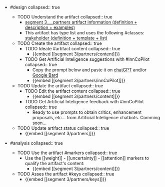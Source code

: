 
- #design
   collapsed:: true
  - TODO Understand the artifact
    collapsed:: true
    - [segment 3___partners artifact information (definition + description + examples)](https://go.innbok.com/#/page/innBoK%2Fsegment-%28id%29%2Fpartners%2Finfo)
    - This artifact has type list and uses the following #classes: [stakeholder (definition + template + list)](https://go.innbok.com/#/page/innBoK%2Fclass%2Fstakeholder)
  - TODO Create the artifact
     collapsed:: true
    - TODO Ideate #artifact content
      collapsed:: true
      - {{embed [[segment 3/partners/content]]}}
    - TODO Get Artificial Inteligence suggestions with #innCoPilot
      collapsed:: true
      - Copy the prompt below and paste it on [chatGPT](https://chat.openai.com) and/or [Google Bard](https://bard.google.com/chat)
      - {{embed [[segment 3/partners/innCoPilot]]}}
  - TODO Update the artifact
    collapsed:: true
    - TODO Edit the artifact content
     collapsed:: true
      - {{embed [[segment 3/partners/content]]}}
    - TODO Get Artificial Inteligence feedback with #innCoPilot
      collapsed:: true
      - Ready to use prompts to obtain critics, enhancement proposals, etc... from Artificial Inteligence chatbots. Comming soon...
  - TODO Update artifact status
    collapsed:: true
    - {{embed [[segment 3/partners]]}}


- #analysis
  collapsed:: true
  - TODO Use the artifact #markers
    collapsed:: true
    - Use the [[weight]] - [[uncertainty]] - [[attention]] markers to qualify the artifact's content:
      - {{embed [[segment 3/partners/content]]}}
  - TODO Asses the artifact #keys
    collapsed:: true
    - {{embed [[segment 3/partners/keys]]}}



